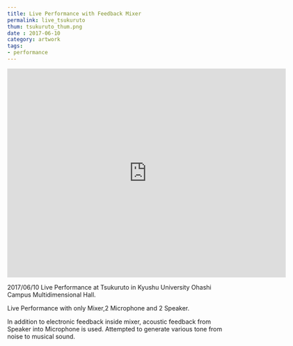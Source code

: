 ```yaml
---
title: Live Performance with Feedback Mixer
permalink: live_tsukuruto
thum: tsukuruto_thum.png
date : 2017-06-10
category: artwork
tags:
- performance
---
```


<iframe src="https://player.vimeo.com/video/228039554" width="640" height="480" frameborder="0" webkitallowfullscreen mozallowfullscreen allowfullscreen></iframe>


2017/06/10 Live Performance at Tsukuruto in Kyushu University Ohashi Campus Multidimensional Hall.

Live Performance with only Mixer,2 Microphone and 2 Speaker.

In addition to electronic feedback inside mixer, acoustic feedback from Speaker into Microphone is used. Attempted to generate various tone from noise to musical sound.

